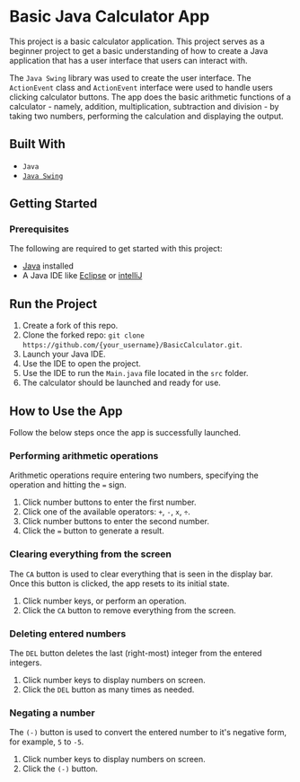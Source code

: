 # Basic Java Calculator App
This project is a basic calculator application. 
This project serves as a beginner project to get a basic understanding of how to create 
a Java application that has a user interface that users can interact with.

The `Java Swing` library was used to create the user interface. The `ActionEvent` class and `ActionEvent` 
interface were used to handle users clicking calculator buttons. The app does the basic arithmetic functions of a 
calculator - namely, addition, multiplication, subtraction and division - by taking two numbers, performing the 
calculation and displaying the output.

## Built With
- `Java`
- [`Java Swing`](https://docs.oracle.com/javase/7/docs/api/javax/swing/package-summary.html)

## Getting Started
### Prerequisites
The following are required to get started with this project: 
- [Java](https://www.oracle.com/java/technologies/downloads/) installed
- A Java IDE like [Eclipse]() or [intelliJ]()

## Run the Project
1. Create a fork of this repo.
2. Clone the forked repo:
```git clone https://github.com/{your_username}/BasicCalculator.git```.
3. Launch your Java IDE.
4. Use the IDE to open the project.
5. Use the IDE to run the `Main.java` file located in the `src` folder.
6. The calculator should be launched and ready for use.

## How to Use the App
Follow the below steps once the app is successfully launched.

### Performing arithmetic operations
Arithmetic operations require entering two numbers, specifying the operation and hitting the `=` sign.
1. Click number buttons to enter the first number. 
2. Click one of the available operators: `+`, `-`, `x`, `÷`.
3. Click number buttons to enter the second number.
4. Click the `=` button to generate a result.

### Clearing everything from the screen
The `CA` button is used to clear everything that is seen in the display bar.
Once this button is clicked, the app resets to its initial state.
1. Click number keys, or perform an operation.
2. Click the `CA` button to remove everything from the screen. 

### Deleting entered numbers
The `DEL` button deletes the last (right-most) integer from the entered integers.
1. Click number keys to display numbers on screen.
2. Click the `DEL` button as many times as needed.

### Negating a number
The `(-)` button is used to convert the entered number to it's negative form, for example, `5` to `-5`.
1. Click number keys to display numbers on screen.
2. Click the `(-)` button.
